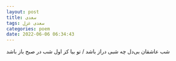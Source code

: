 ```yaml
---
layout: post
title: سعدی
tags: سعدی غزل
categories: poem
date: 2022-06-06 06:34:43
---
```


شب عاشقان بی‌دل چه شبی دراز باشد / تو بیا کز اول شب در صبح باز باشد
